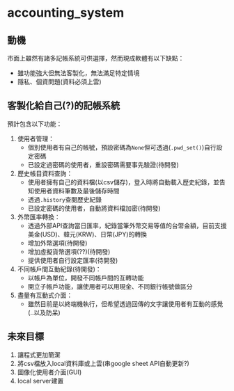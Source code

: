 # accounting_system
## 動機
市面上雖然有諸多記帳系統可供選擇，然而現成軟體有以下缺點：
 - 雖功能強大但無法客製化，無法滿足特定情境
 - 隱私、個資問題(資料必須上雲)

## 客製化給自己(?)的記帳系統
預計包含以下功能：
1. 使用者管理：
   - 個別使用者有自己的帳號，預設密碼為`None`但可透過(`.pwd_set()`)自行設定密碼
   - 已設定過密碼的使用者，重設密碼需要事先驗證(待開發)
2. 歷史帳目資料查詢：
   - 使用者擁有自己的資料檔(以csv儲存)，登入時將自動載入歷史紀錄，並告知使用者資料筆數及最後儲存時間
   - 透過`.history`查閱歷史紀錄
   - 已設定密碼的使用者，自動將資料檔加密(待開發)
3. 外幣匯率轉換：
   - 透過外部API查詢當日匯率，紀錄當筆外幣交易等值的台幣金額，目前支援美金(USD)、韓元(KRW)、日幣(JPY)的轉換
   - 增加外幣選項(待開發)
   - 增加虛擬貨幣選項(??)(待開發)
   - 提供使用者自行設定匯率(待開發)
4. 不同帳戶間互動紀錄(待開發)：
   - 以帳戶為單位，開發不同帳戶間的互轉功能
   - 開立子帳戶功能，讓使用者可以用現金、不同銀行帳號做區分
5. 盡量有互動式介面：
   - 雖然目前是以終端機執行，但希望透過回傳的文字讓使用者有互動的感覺(..以及防呆)
  
## 未來目標
1. 讓程式更加簡潔
2. 將csv檔放入local資料庫或上雲(串google sheet API自動更新?)
3. 圖像化使用者介面(GUI)
4. local server建置
